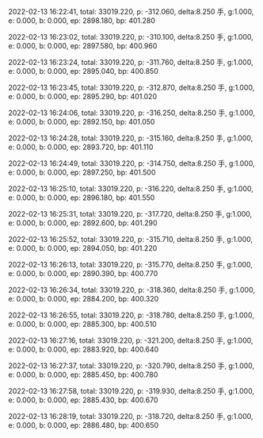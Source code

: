 2022-02-13 16:22:41, total: 33019.220, p: -312.060, delta:8.250 手, g:1.000, e: 0.000, b: 0.000, ep: 2898.180, bp: 401.280

2022-02-13 16:23:02, total: 33019.220, p: -310.100, delta:8.250 手, g:1.000, e: 0.000, b: 0.000, ep: 2897.580, bp: 400.960

2022-02-13 16:23:24, total: 33019.220, p: -311.760, delta:8.250 手, g:1.000, e: 0.000, b: 0.000, ep: 2895.040, bp: 400.850

2022-02-13 16:23:45, total: 33019.220, p: -312.870, delta:8.250 手, g:1.000, e: 0.000, b: 0.000, ep: 2895.290, bp: 401.020

2022-02-13 16:24:06, total: 33019.220, p: -316.250, delta:8.250 手, g:1.000, e: 0.000, b: 0.000, ep: 2892.150, bp: 401.050

2022-02-13 16:24:28, total: 33019.220, p: -315.160, delta:8.250 手, g:1.000, e: 0.000, b: 0.000, ep: 2893.720, bp: 401.110

2022-02-13 16:24:49, total: 33019.220, p: -314.750, delta:8.250 手, g:1.000, e: 0.000, b: 0.000, ep: 2897.250, bp: 401.500

2022-02-13 16:25:10, total: 33019.220, p: -316.220, delta:8.250 手, g:1.000, e: 0.000, b: 0.000, ep: 2896.180, bp: 401.550

2022-02-13 16:25:31, total: 33019.220, p: -317.720, delta:8.250 手, g:1.000, e: 0.000, b: 0.000, ep: 2892.600, bp: 401.290

2022-02-13 16:25:52, total: 33019.220, p: -315.710, delta:8.250 手, g:1.000, e: 0.000, b: 0.000, ep: 2894.050, bp: 401.220

2022-02-13 16:26:13, total: 33019.220, p: -315.770, delta:8.250 手, g:1.000, e: 0.000, b: 0.000, ep: 2890.390, bp: 400.770

2022-02-13 16:26:34, total: 33019.220, p: -318.360, delta:8.250 手, g:1.000, e: 0.000, b: 0.000, ep: 2884.200, bp: 400.320

2022-02-13 16:26:55, total: 33019.220, p: -318.780, delta:8.250 手, g:1.000, e: 0.000, b: 0.000, ep: 2885.300, bp: 400.510

2022-02-13 16:27:16, total: 33019.220, p: -321.200, delta:8.250 手, g:1.000, e: 0.000, b: 0.000, ep: 2883.920, bp: 400.640

2022-02-13 16:27:37, total: 33019.220, p: -320.790, delta:8.250 手, g:1.000, e: 0.000, b: 0.000, ep: 2885.450, bp: 400.780

2022-02-13 16:27:58, total: 33019.220, p: -319.930, delta:8.250 手, g:1.000, e: 0.000, b: 0.000, ep: 2885.430, bp: 400.670

2022-02-13 16:28:19, total: 33019.220, p: -318.720, delta:8.250 手, g:1.000, e: 0.000, b: 0.000, ep: 2886.480, bp: 400.650